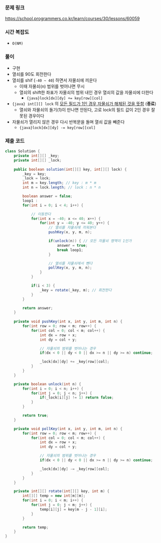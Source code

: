 ### 문제 링크 
https://school.programmers.co.kr/learn/courses/30/lessons/60059

### 시간 복잡도 
- `O(NM)`

### 풀이 
- 구현
- 열쇠를 90도 회전한다
- 열쇠를 shif (`-40 ~ 40`) 하면서 자물쇠에 끼운다
	- 이때 자물쇠(n) 범위를 벗어나면 무시
	- 열쇠의 shift한 좌표가 자물쇠의 범위 내인 경우 열쇠의 값을 자물쇠에 더한다 
		- `{java}lock[dx][dy] += key[row][col]`
- `{java} int[][] lock` 의 <u>모든 필드가 1인 경우 자물쇠가 해체된 것을 뜻함</u> (**종료**)
	- 열쇠와 자물쇠의 돌기(1)이 만나면 안된다, 고로 lock의 필드 값이 2인 경우 잘못된 경우이다 
- 자물쇠가 열리지 않은 경우 다시 반복문을 돌며 열쇠 값을 빼준다
	- `{java}lock[dx][dy] -= key[row][col]`

### 제출 코드
```java
class Solution {
    private int[][] _key;
    private int[][] _lock;
    
    public boolean solution(int[][] key, int[][] lock) {
        _key = key;
        _lock = lock;
        int m = key.length; // key : m * m
        int n = lock.length; // lock : n * n

        boolean answer = false;
        loop1 :
        for(int i = 0; i < 4; i++) {

            // 이동한다
            for(int x = -40; x <= 40; x++) {
                for(int y = -40; y <= 40; y++) {
                    // 열쇠를 자물쇠에 끼워본다
                    pushKey(x, y, m, n);

                    if(unlock(n)) { // 모든 자물쇠 영역이 1인가
                        answer = true;
                        break loop1;
                    }

                    // 열쇠를 자물쇠에서 뺀다
                    pollKey(x, y, m, n);
                }
            }

            if(i < 3) {
                _key = rotate(_key, m); // 회전한다
            }
        }

        return answer;
    }
    
    private void pushKey(int x, int y, int m, int n) {
        for(int row = 0; row < m; row++) {
            for(int col = 0; col < m; col++) {
                int dx = row + x;
                int dy = col + y;

                // 자물쇠의 범위를 벗어나는 경우
                if(dx < 0 || dy < 0 || dx >= n || dy >= n) continue;

                _lock[dx][dy] += _key[row][col];
            }
        }
    }

    private boolean unlock(int n) {
        for(int i = 0; i < n; i++) {
            for(int j = 0; j < n; j++) {
                if(_lock[i][j] != 1) return false;
            }
        }

        return true;
    }

    private void pollKey(int x, int y, int m, int n) {
        for(int row = 0; row < m; row++) {
            for(int col = 0; col < m; col++) {
                int dx = row + x;
                int dy = col + y;

                // 자물쇠의 범위를 벗어나는 경우
                if(dx < 0 || dy < 0 || dx >= n || dy >= n) continue;

                _lock[dx][dy] -= _key[row][col];
            }
        }
    }

    private int[][] rotate(int[][] key, int m) {
        int[][] temp = new int[m][m];
        for(int i = 0; i < m; i++) {
            for(int j = 0; j < m; j++) {
                temp[i][j] = key[m - j - 1][i];
            }
        }

        return temp;
    }
}
```